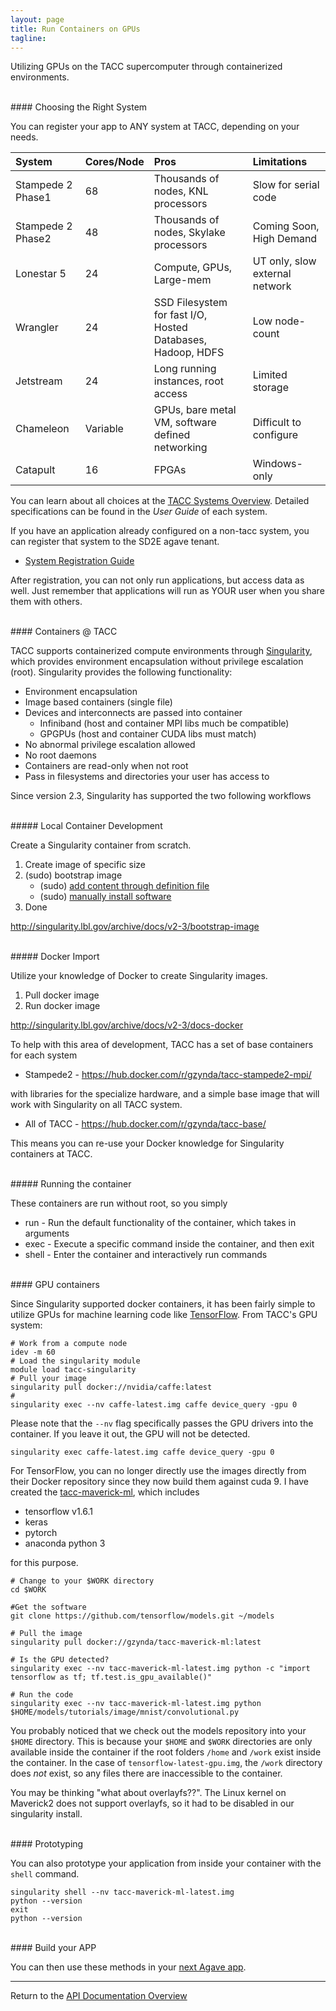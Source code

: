 ```yaml
---
layout: page
title: Run Containers on GPUs
tagline:
---
```


Utilizing GPUs on the TACC supercomputer through containerized environments.

<br>
#### Choosing the Right System

You can register your app to ANY system at TACC, depending on your needs.

| System     | Cores/Node | Pros                                      | Limitations                                |
|:-----------|:-----------|:------------------------------------------|:-------------------------------------------|
| Stampede 2 Phase1 | 68         | Thousands of nodes, KNL processors | Slow for serial code                       |
| Stampede 2 Phase2 | 48         | Thousands of nodes, Skylake processors | Coming Soon, High Demand               |
| Lonestar 5 | 24         | Compute, GPUs, Large-mem | UT only, slow external network                              |
| Wrangler   | 24         | SSD Filesystem for fast I/O, Hosted Databases, Hadoop, HDFS | Low node-count           |
| Jetstream  | 24         | Long running instances, root access       | Limited storage                            |
| Chameleon  | Variable   | GPUs, bare metal VM, software defined networking | Difficult to configure              |
| Catapult   | 16         | FPGAs                                     | Windows-only                               |

You can learn about all choices at the [TACC Systems Overview](https://www.tacc.utexas.edu/systems/overview). Detailed specifications can be found in the *User Guide* of each system.

If you have an application already configured on a non-tacc system, you can register that system to the SD2E agave tenant.

- [System Registration Guide](02.create_systems.html)

After registration, you can not only run applications, but access data as well. Just remember that applications will run as YOUR user when you share them with others.

<br>
#### Containers @ TACC

TACC supports containerized compute environments through [Singularity](http://singularity.lbl.gov/), which provides environment encapsulation without privilege escalation (root). Singularity provides the following functionality:

- Environment encapsulation
- Image based containers (single file)
- Devices and interconnects are passed into container
  - Infiniband (host and container MPI libs much be compatible)
  - GPGPUs (host and container CUDA libs must match)
- No abnormal privilege escalation allowed
- No root daemons
- Containers are read-only when not root
- Pass in filesystems and directories your user has access to

Since version 2.3, Singularity has supported the two following workflows

<br>
##### Local Container Development

Create a Singularity container from scratch.

1. Create image of specific size
2. (sudo) bootstrap image
   * (sudo) [add content through definition file](http://singularity.lbl.gov/archive/docs/v2-3/bootstrap-image)
   * (sudo) [manually install software](http://singularity.lbl.gov/archive/docs/v2-3/docs-changing-containers)
3. Done

<http://singularity.lbl.gov/archive/docs/v2-3/bootstrap-image>

<br>
##### Docker Import

Utilize your knowledge of Docker to create Singularity images.

1. Pull docker image
2. Run docker image

<http://singularity.lbl.gov/archive/docs/v2-3/docs-docker>

To help with this area of development, TACC has a set of base containers for each system

- Stampede2 - https://hub.docker.com/r/gzynda/tacc-stampede2-mpi/

with libraries for the specialize hardware, and a simple base image that will work with Singularity on all TACC system.

- All of TACC - https://hub.docker.com/r/gzynda/tacc-base/

This means you can re-use your Docker knowledge for Singularity containers at TACC.

<br>
##### Running the container

These containers are run without root, so you simply

- run - Run the default functionality of the container, which takes in arguments
- exec - Execute a specific command inside the container, and then exit
- shell - Enter the container and interactively run commands

<br>
#### GPU containers

Since Singularity supported docker containers, it has been fairly simple to utilize GPUs for machine learning code like [TensorFlow](https://www.tensorflow.org/). From TACC's GPU system:

```
# Work from a compute node
idev -m 60
# Load the singularity module
module load tacc-singularity
# Pull your image
singularity pull docker://nvidia/caffe:latest
#
singularity exec --nv caffe-latest.img caffe device_query -gpu 0
```

Please note that the `--nv` flag specifically passes the GPU drivers into the container. If you leave it out, the GPU will not be detected.

```
singularity exec caffe-latest.img caffe device_query -gpu 0
```

For TensorFlow, you can no longer directly use the images directly from their Docker repository since they now build them against cuda 9. I have created the [tacc-maverick-ml](https://hub.docker.com/r/gzynda/tacc-maverick-ml/), which includes

- tensorflow v1.6.1
- keras
- pytorch
- anaconda python 3

for this purpose.

```
# Change to your $WORK directory
cd $WORK

#Get the software
git clone https://github.com/tensorflow/models.git ~/models

# Pull the image
singularity pull docker://gzynda/tacc-maverick-ml:latest

# Is the GPU detected?
singularity exec --nv tacc-maverick-ml-latest.img python -c "import tensorflow as tf; tf.test.is_gpu_available()"

# Run the code
singularity exec --nv tacc-maverick-ml-latest.img python $HOME/models/tutorials/image/mnist/convolutional.py
```

You probably noticed that we check out the models repository into your `$HOME` directory. This is because your `$HOME` and `$WORK` directories are only available inside the container if the root folders `/home` and `/work` exist inside the container. In the case of `tensorflow-latest-gpu.img`, the `/work` directory does _not_ exist, so any files there are inaccessible to the container.

You may be thinking "what about overlayfs??". The Linux kernel on Maverick2 does not support overlayfs, so it had to be disabled in our singularity install.

<br>
#### Prototyping

You can also prototype your application from inside your container with the `shell` command.

```
singularity shell --nv tacc-maverick-ml-latest.img
python --version
exit
python --version
```

<br>
#### Build your APP

You can then use these methods in your [next Agave app](03.old_create_app.md).


---
Return to the [API Documentation Overview](../index.md)
